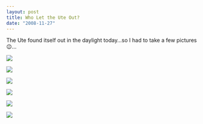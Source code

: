 ```yaml
---
layout: post
title: Who Let the Ute Out?
date: "2008-11-27"
---
```


The Ute found itself out in the daylight today…so I had to take a few pictures 😉…

![](/images/studeute/finished022.jpg)

![](/images/studeute/finished043.jpg)

![](/images/studeute/finished061.jpg)

![](/images/studeute/finished050.jpg)

![](/images/studeute/finished069.jpg)

![](/images/studeute/finished073.jpg)
